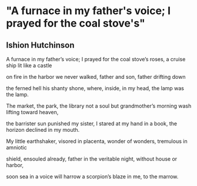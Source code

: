 # "A furnace in my father's voice; I prayed for the coal stove's"
## Ishion Hutchinson
A furnace in my father’s voice; I prayed for the coal stove’s
roses, a cruise ship lit like a castle

on fire in the harbor we never walked,
father and son, father drifting down

the ferned hell his shanty shone, where,
inside, in my head, the lamp was the lamp.

The market, the park, the library not a soul
but grandmother’s morning wash lifting toward heaven,

the barrister sun punished my sister, I stared at my hand
in a book, the horizon declined in my mouth.

My little earthshaker, visored in placenta,
wonder of wonders, tremulous in amniotic

shield, ensouled already, father in the veritable
night, without house or harbor,

soon sea in a voice will harrow
a scorpion’s blaze in me, to the marrow.